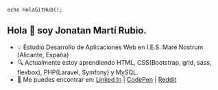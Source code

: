 `echo HolaGitHub();`
## Hola 👋 soy Jonatan Martí Rubio.

<!--**jonatanmartirubio/jonatanmartirubio** is a ✨ _special_ ✨ repository because its `README.md` (this file) appears on your GitHub profile.-->

- :bulb: Estudio Desarrollo de Aplicaciones Web en I.E.S. Mare Nostrum (Alicante, España)
- :mag: Actualmente estoy aprendiendo HTML, CSS(Bootstrap, grid, sass, flexbox), PHP(Laravel, Symfony) y MySQL.
- :speech_balloon: Me puedes encontrar en: [Linked In] | [CodePen] | [Reddit]



[Reddit]:(https://www.reddit.com/user/Unan95)
[CodePen]:(https://codepen.io/jonatanmartirubio)
[Linked In]:(https://linkedin.com/in/jonatan-marti-rubio)
